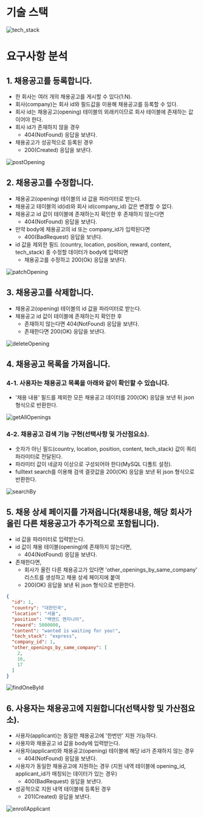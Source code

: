 # 기술 스택

![tech_stack](https://user-images.githubusercontent.com/30682847/186264967-64cf4c71-a56a-4b5a-b1b9-036fe02d5f21.png)

# 요구사항 분석

## 1. 채용공고를 등록합니다.

- 한 회사는 여러 개의 채용공고를 게시할 수 있다(1:N).
- 회사(company)는 회사 id와 필드값을 이용해 채용공고를 등록할 수 있다.
- 회사 id는 채용공고(opening) 테이블의 외래키이므로 회사 테이블에 존재하는 값이어야 한다.
- 회사 id가 존재하지 않을 경우
  - 404(NotFound) 응답을 보낸다.
- 채용공고가 성공적으로 등록된 경우
  - 200(Created) 응답을 보낸다.

![postOpening](https://user-images.githubusercontent.com/30682847/186269005-45f1acc1-f0a4-4fb4-95e6-1c87baa59a70.png)

## 2. 채용공고를 수정합니다.

- 채용공고(opening) 테이블의 id 값을 파라미터로 받는다.
- 채용공고 테이블의 id(id)와 회사 id(company_id) 값은 변경할 수 없다.
- 채용공고 id 값이 테이블에 존재하는지 확인한 후 존재하지 않는다면
    - 404(NotFound) 응답을 보낸다.
- 만약 body에 채용공고의 id 또는 company_id가 입력된다면
    - 400(BadRequest) 응답을 보낸다.
- id 값을 제외한 필드 (country, location, position, reward, content, tech_stack) 중 수정할 데이터가 body에 입력되면
    - 채용공고를 수정하고 200(Ok) 응답을 보낸다.

![patchOpening](https://user-images.githubusercontent.com/30682847/186272000-a8904ce5-c56c-46ac-bbbf-bafb54ee072f.png)

## 3. 채용공고를 삭제합니다.

- 채용공고(opening) 테이블의 id 값을 파라미터로 받는다.
- 채용공고 id 값이 테이블에 존재하는지 확인한 후
    - 존재하지 않는다면 404(NotFound) 응답을 보낸다.
    - 존재한다면 200(OK) 응답을 보낸다.

![deleteOpening](https://user-images.githubusercontent.com/30682847/186272818-fc2fa54e-9f87-4e3c-83a7-8c8f65ae9ad1.png)

## 4. 채용공고 목록을 가져옵니다.

### 4-1. 사용자는 채용공고 목록을 아래와 같이 확인할 수 있습니다.

- '채용 내용' 필드를 제외한 모든 채용공고 데이터를 200(OK) 응답을 보낸 뒤 json 형식으로 반환한다.

![getAllOpenings](https://user-images.githubusercontent.com/30682847/186274364-a984141f-f926-445b-88cd-bd204c8a5a63.png)

### 4-2. 채용공고 검색 기능 구현(선택사항 및 가산점요소).

- 숫자가 아닌 필드(country, location, position, content, tech_stack) 값이 쿼리 파라미터로 전달된다.
- 파라미터 값이 네글자 이상으로 구성되어야 한다(MySQL 디폴트 설정).
- fulltext search를 이용해 검색 결괏값을 200(OK) 응답을 보낸 뒤 json 형식으로 반환한다.

![searchBy](https://user-images.githubusercontent.com/30682847/186275129-6db2d346-26cf-4926-af70-2cf0a1c020bb.png)

## 5. 채용 상세 페이지를 가져옵니다(채용내용, 해당 회사가 올린 다른 채용공고가 추가적으로 포함됩니다).

- id 값을 파라미터로 입력받는다.
- id 값이 채용 테이블(opening)에 존재하지 않는다면,
  - 404(NotFound) 응답을 보낸다.
- 존재한다면,
  - 회사가 올린 다른 채용공고가 있다면 'other_openings_by_same_company' 리스트를 생성하고 채용 상세 페이지에 붙여 
  - 200(OK) 응답을 보낸 뒤 json 형식으로 반환한다.

```json
{
  "id": 1,
  "country": "대한민국",
  "location": "서울",
  "position": "백엔드 엔지니어",
  "reward": 5000000,
  "content": "wanted is waiting for you!",
  "tech_stack": "express",
  "company_id": 1,
  "other_openings_by_same_company": [
    2,
    16,
    17
  ]
}
```

![findOneById](https://user-images.githubusercontent.com/30682847/186276738-4a775850-7218-48c8-8a2a-0c3bfd177c74.png)

## 6. 사용자는 채용공고에 지원합니다(선택사항 및 가산점요소).

- 사용자(applicant)는 동일한 채용공고에 '한번만' 지원 가능하다.
- 사용자와 채용공고 id 값을  body에 입력받는다.
- 사용자(applicant)와 채용공고(opening) 테이블에 해당 id가 존재하지 않는 경우
  - 404(NotFound) 응답을 보낸다.
- 사용자가 동일한 채용공고에 지원하는 경우 (지원 내역 테이블에 opening_id, applicant_id가 매칭되는 데이터가 있는 경우)
  - 400(BadRequest) 응답을 보낸다.
- 성공적으로 지원 내역 테이블에 등록된 경우
  - 201(Created) 응답을 보낸다.

![enrollApplicant](https://user-images.githubusercontent.com/30682847/186277678-6919b139-3510-4a6b-b058-ddd512e09db7.png)
